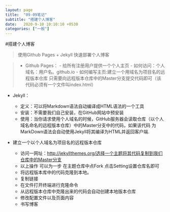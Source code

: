 ```yaml
---
layout: page
title:  "09-09笔记"
subtitle: "搭建个人博客"
date:   2020-9-10 10:10:10 +0530
categories: ["一般"]
---
```


#搭建个人博客

>使用Github Pages + Jekyll 快速部署个人博客

>- Github Pages：
	- 给所有注册用户提供一个个人主页
	- 如何访问：个人域名：用户名。github.io
	- 如何编写主页:建立一个用域名为项目名的远程版本仓库  只需要向远程版本仓库中的Master分支提交代码即可（该代码必须有一个文件叫index.html）
- Jekyll：
	- 定义：可以将Markdown语法自动编译成HTML语法的一个工具
	- 安装：不需要我们自己安装，在GitHub网站中预安装
	- 使用：当你请求使用个人域名的时候，GitHub服务器会读取仓库（以个人域名命名的远程版本仓库）中的Master分支中的代码，如果该代码 为MarkDown语法会自动使用Jekyll将其编译为HTML并返回客户端.

- 建立一个以个人域名为项目名的远程版本仓库
	- 访问一网址：http://jekyllthemes.org/选择一个主题将其代码复制到我们仓库中的Master分支
	- 以上操作 可以为一步 在主题仓库中点Fork 点击Setting设置仓库名即可 
	- 将远程版本库中的代码克隆到本地。
	- 复制链接
	- 在文件打开终端进行克隆命令 
	- 从远程版本仓库中克隆出来的代码会自动创建本地版本仓库
	- 修改配置文件以及页面内容
	- 书写博客